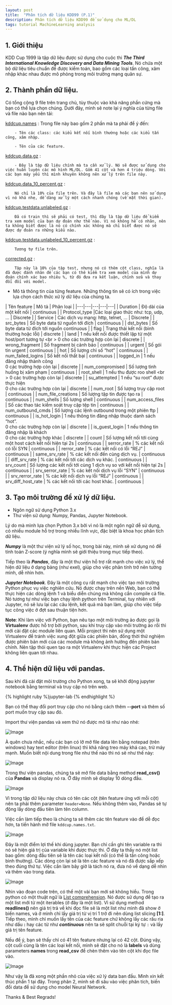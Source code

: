 ```yaml
---
layout: post
title:  "Phân tích dữ liệu KDD99 (P.1)"
description: Phân tích dữ liệu KDD99 để sử dụng cho ML/DL
tags: tutorial MachineLearning analysis
---
```

## 1. Giới thiệu
KDD Cup 1999 là tập dữ liệu được sử dụng cho cuộc thi ***The Third International Knowledge Discovery and Data Mining Tools***. Nó chứa một bộ dữ liệu tiêu chuẩn để được kiểm toán, bao gồm các loại tấn công, xâm nhập khác nhau được mô phỏng trong môi trường mạng quân sự.

## 2. Thành phần dữ liệu.

Có tổng cộng 9 file trên trang chủ, tùy thuộc vào khả năng phần cứng mà bạn có thể lựa chọn chúng. Dưới đây, mình sẽ note lại ý nghĩa của từng file và file nào bạn nên tải:

[kddcup.names](http://kdd.ics.uci.edu/databases/kddcup99/kddcup.names) : Trong file này bao gồm 2 phần mà ta phải để ý đến:
    
        - Tên các class: các kiểu kết nối bình thường hoặc các kiểu tấn công, xâm nhập.
        
        - Tên của các feature.
    
[kddcup.data.gz](http://kdd.ics.uci.edu/databases/kddcup99/kddcup.data.gz) : 
        
        - Đây là tập dữ liệu chính mà ta cần xử lý. Nó sẽ được sử dụng cho việc huấn luyện các mô hình ML/DL. Gồm 41 cột và hơn 4 triệu dòng. Với các bạn máy yếu thì mình khuyên không nên xử lý trên file này.

[kddcup.data_10_percent.gz](http://kdd.ics.uci.edu/databases/kddcup99/kddcup.data_10_percent.gz) : 
        
        Nó chỉ là 10% của file trên. Và đây là file mà các bạn nên sử dụng vì nó khá nhẹ, dễ dàng xử lý một cách nhanh chóng (về mặt thời gian).
 
[kddcup.testdata.unlabeled.gz](http://kdd.ics.uci.edu/databases/kddcup99/kddcup.testdata.unlabeled.gz) : 

        Đã có train thì sẽ phải có test, thì đây là tập dữ liệu để kiểm tra xem model của bạn dự đoán như thế nào. Vì nó không hề có nhãn, nên ta không biết được là nó có chính xác không mà chỉ biết được nó sẽ được dự đoán ra những kiểu nào.

[kddcup.testdata.unlabeled_10_percent.gz](http://kdd.ics.uci.edu/databases/kddcup99/kddcup.testdata.unlabeled_10_percent.gz) : 

        Tương tự file trên.

[corrected.gz](http://kdd.ics.uci.edu/databases/kddcup99/corrected.gz) : 

        Tập này là 10% của tập test, nhưng nó có thêm cột class, nghĩa là đã được đánh nhãn để các bạn có thê kiểm tra xem model của mình dự đoán chính xác bao nhiêu %, từ đó đưa ra kết luận, chỉnh sửa và thay đổi đối với model.

- Mô tả thông tin của từng feature. Những thông tin sẽ có ích trong việc lựa chọn cách thức xử lý dữ liệu của chúng ta.

| Tên feature | Mô tả | Phân loại |
|---|---|---|---|---|
| Duration | Độ dài của một kết nối | continuous |
| Protocol_type |Các loại giao thức như: tcp, udp, ... | Discrete |
| Service | Các dịch vụ mạng: http, telnet, … | Discrete |
| src_bytes | Số byte data từ nguồn tới đích | continuous |
| dst_bytes | Số byte data từ đích tới nguồn continuous |
| flag | Trạng thái kết nối (bình thường hoặc lỗi) | discrete |
| land | 1 nếu kết nối được thiết lập từ một host/port tương tự <br \> 0 cho các trường hợp còn lại | discrete |
| wrong_fragment | Số fragment bị cảnh báo | continuous |
| urgent | Số gói tin urgent | continuous |
| hot | Số lượng chỉ số “hot” | continuous |
| num_failed_logins | Số kết nối thất bại | continuous |
| logged_in | 1 nếu đăng nhập thành công <br /> 0 các trường hợp còn lại | discrete |
| num_compromised | Số lượng tình huống bị xâm phạm | continuous |
| root_shell | 1 nếu thu được roo shell <br \> 0 các trường hợp còn lại | discrete |
| su_attempted | 1 nếu “su root” được thực hiện <br /> 0 cho các trường hợp còn lại | discrete |
| num_root | Số lượng truy cập root | continuous |
| num_file_creations | Số lượng tập tin được tạo ra | continuous |
| num_shells | Số lượng shell | continuous |
| num_access_files | Số các thao tác kiểm soát truy cập tệp tin | continuous |
| num_outbound_cmds | Số lượng các lệnh outbound trong một phiên ftp | continuous |
| is_hot_login | 1 nếu thông tin đăng nhập thuộc danh sách “hot”. <br />0 cho các trường hợp còn lại | discrete |
| is_guest_login | 1 nếu thông tin đăng nhập là khách <br /> 0 cho các trường hợp khác | discrete |
| count | Số lượng kết nối tới cùng một host cách kết nối hiện tại 2s | continuous |
| serror_rate | % các kết nối có lỗi SYN | continuous |
| rerror_rate | % các kết nối có lỗi “REJ” | continuous |
| same_srv_rate | % các kết nối đến cùng dịch vụ. | continuous |
| diff_srv_rate | % các kết nối tới các dịch vụ khác. | continuous |
| srv_count | Số lượng các kết nối tới cùng 1 dịch vụ so với kết nối hiện tại 2s | continuous |
| srv_serror_rate | % các kết nối dịch vụ lỗi “SYN” | continuous |
| srv_rerror_rate | % các kết nối dịch vụ lỗi “REJ” | continuous |
| srv_diff_host_rate | % các kết nối tới các host khác. | continuous |

## 3. Tạo môi trường để xử lý dữ liệu.
- Ngôn ngữ sử dụng Python 3.x
- Thư viện sử dụng: Numpy, Pandas, Jupyter Notebook.

 Lý do mà mình lựa chọn Python 3.x bởi vì nó là một ngôn ngữ dễ sử dụng, có nhiều module hỗ trợ trong nhiều lĩnh vực, đặc biệt là khoa học phân tích dữ liệu. 

 ***Numpy*** là một thư viện xử lý số học, trong bài này, mình sẽ xử dụng nó để tính toán Z-score (ý nghĩa mình sẽ giới thiệu trong mục tiếp theo). 
 
 Tiếp theo là ***Pandas***, đây là một thư viện hỗ trợ rất mạnh cho việc xử lý, thể hiện dữ liệu ở dạng bảng (như exel), giúp cho việc phân tính trở nên tường mình, dễ nhìn hơn.

 ***Jupyter Notebook***. Đây là một công cụ rất mạnh cho việc tạo môi trường Python phục vụ việc nghiên cứu. Nó được chạy trên nền Web, bạn có thể thực hiện các dòng lệnh 1 và biểu diễn chúng mà không cần compile cả file. Nó tương tự như việc bạn chạy lệnh python trên Terminal, tuy nhiên với Jupyter, nó sẽ lưu lại các câu lệnh, kết quả mà bạn làm, giúp cho việc tiếp tục công việc ở đợt sau thuận tiện hơn.

 **Note**: Khi làm việc với Python, bạn nêu tạo một môi trường ảo được gọi là **Virtualenv** được hỗ trợ bởi python, sau khi truy cập vào môi trường ảo rồi thì mới cài đặt các module liên quan. Mỗi project thì nên sử dụng một Virtualenv để tránh việc xung đột giữa các phiên bản, đồng thời thử nghiệm được phiên bản mới của các module mà không ảnh hưởng đến phiên bản chính. Nên tập thói quen tạo ra một Virtualenv khi thực hiện các Project không liên quan tới nhau.

## 4. Thể hiện dữ liệu với pandas.
Sau khi đã cài đặt môi trường cho Python xong, ta sẽ khởi động jupyter notebook bằng terminal và truy cập nó trên web.

{% highlight ruby %}jupyter-lab {% endhighlight %}

Bạn có thể thay đổi port truy cập cho nó bằng cách thêm **--port** và thêm số port muốn truy cập sau đó.

Import thư viện pandas và xem thử nó được mô tả như nào nhé:

![Image](https://i.imgur.com/DjJGe9o.png)

À quên chưa nhắc, nếu các bạn có lỡ mở file data lên bằng notepad (trên windows) hay text  editor (trên linux) thì khả năng treo máy khá cao, trừ máy mạnh. Muốn biết nội dung trong file như thế nào thì nó sẽ như thế này:

![Image](https://i.imgur.com/S4aGTfj.png)

Trong thư viện pandas, chúng ta sẽ mở file data bằng method **read_csv()** của **Pandas** và display nó ra. Ở đây mình sẽ display 10 dòng đầu.

![Image](https://i.imgur.com/HN8UP4N.png)

Vì trong tập dữ liệu này chưa có tên các cột (tên feature ứng với mỗi cột) nên ta phải thêm parameter ```header=None```. Nếu không thêm vào, Pandas sẽ tự động lấy dòng đầu tiên làm tên column.

Việc cần làm tiếp theo là chúng ta sẽ thêm các tên feature vào để dễ đọc hơn, ta tiến hành mở file ```kddcup.names.txt```.

![Image](https://i.imgur.com/Nin3NOT.png)

Đây là một điểm lợi thế khi dùng jupyter. Bạn chỉ cần ghi tên variable ra thì nó sẽ hiện giá trị của variable khi được thực thi. Ở đây ta thấy nó một list bao gồm: dòng đầu tiên sẽ là tên các loại kết nối (có thể là tấn công hoặc bình thường). Các dòng còn lại sẽ là tên các feature và nó đã được sắp xếp theo đúng thứ tự. Việc cần làm bây giờ là tách nó ra, đưa nó về dạng dễ nhìn và thêm vào trong data.

![Image](https://i.imgur.com/KQeYGCn.png)

Nhìn vào đoạn code trên, có thể một vài bạn mới sẽ không hiểu. Trong python có một thuật ngữ là [List comprehension](https://docs.python.org/3/tutorial/datastructures.html#list-comprehensions). Nó được sử dụng để tạo ra một list mới từ một iterables (ở đây là một list). Vì sử dụng method **readlines()** nên giá trị trả về khi đọc file sẽ là một list như mình đã show ở biến names, và ở mình chỉ lấy giá trị từ vị trí 1 trở đi nên dùng list slicing **[1:]**. Tiếp theo, mình chỉ muốn lấy tên của các feature chứ không lấy các râu ria như dấu **:** hay các từ như ***continuous*** nên ta sẽ split chuỗi tại ký tự ```:``` và lấy giá trị tên feature.

Nếu để ý, bạn sẽ thấy chỉ có 41 tên feature nhưng lại có 42 cột. Đúng vậy, cột cuối cùng là tên các loại kết nối, mình sẽ đặt cho nó là **labels** và dùng parameters **names** trong **read_csv** để chèn thêm vào tên cột khi đọc file vào.

![Image](https://i.imgur.com/GG4hmhT.png)

Như vậy là đã xong một phần nhỏ của việc xử lý data ban đầu. Mình xin kết thúc phần 1 tại đây. Trong phân 2, mình sẽ đi sâu vào việc phân tích, biến đổi data để sử dụng cho model Neural Network.

Thanks & Best Regrads!